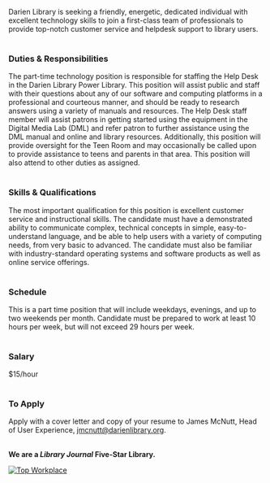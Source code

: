 Darien Library is seeking a friendly, energetic, dedicated individual with excellent technology skills to join a first-class team of professionals to provide top-notch customer service and helpdesk support to library users.
<br />
<br />

### Duties & Responsibilities
The part-time technology position is responsible for staffing the Help Desk in the Darien Library Power Library. This position will assist public and staff with their questions about any of our software and computing platforms in a professional and courteous manner, and should be ready to research answers using a variety of manuals and resources. The Help Desk staff member will assist patrons in getting started using the equipment in the Digital Media Lab (DML) and refer patron to further assistance using the DML manual and online and library resources. Additionally, this position will provide oversight for the Teen Room and may occasionally be called upon to provide assistance to teens and parents in that area. This position will also attend to other duties as assigned.
<br />
<br />

### Skills & Qualifications
The most important qualification for this position is excellent customer service and instructional skills. The candidate must have a demonstrated ability to communicate complex, technical concepts in simple, easy-to-understand language, and be able to help users with a variety of computing needs, from very basic to advanced. The candidate must also be familiar with industry-standard operating systems and software products as well as online service offerings.
<br />
<br />

### Schedule
This is a part time position that will include weekdays, evenings, and up to two weekends per month. Candidate must be prepared to work at least 10 hours per week, but will not exceed 29 hours per week.
<br />
<br />

### Salary
$15/hour
<br />
<br />

### To Apply
Apply with a cover letter and copy of your resume to James McNutt, Head of User Experience, [jmcnutt@darienlibrary.org](mailto:jmcnutt@darienlibrary.org "James McNutt").
<br />
<br />

**We are a _Library Journal_ Five-Star Library.**

<div class="row margin-bottom-20">
<div class="col-md-3">

<a href="https://dar.to/2Re2Gd7"><img class="img-responsive" src="/uploads/logos/2018_top_places_to_work_award.jpg" alt="Top Workplace" /></a>
</div>
</div>